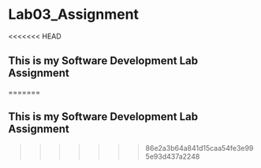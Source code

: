 # Lab03_Assignment

<<<<<<< HEAD
## This is my Software Development Lab Assignment
=======
## This is my Software Development Lab Assignment
>>>>>>> 86e2a3b64a841d15caa54fe3e995e93d437a2248
